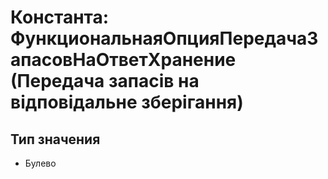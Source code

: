 ﻿# Константа: ФункциональнаяОпцияПередачаЗапасовНаОтветХранение (Передача запасів на відповідальне зберігання)

## Тип значения

- Булево

